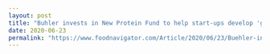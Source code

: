 ```yaml
---
layout: post
title: "Buhler invests in New Protein Fund to help start-ups develop 'great tasting alternatives'"
date: 2020-06-23
permalink: "https://www.foodnavigator.com/Article/2020/06/23/Buehler-invests-in-New-Protein-Fund-to-help-start-ups-develop-great-tasting-alternatives"
---
```

